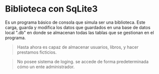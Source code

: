 # Biblioteca con SqLite3

Es un programa básico de consola que simula ser una biblioteca. Este carga, guarda y modifica los datos que guardados en una base de datos local ".db" en donde se almacenan todas las tablas que se gestionan en el programa.

>Hasta ahora es capaz de almacenar usuarios, libros, y hacer prestamos ficticios.

>No posee sistema de loging. se accede de forma predeterminada cómo un ente administrador.
